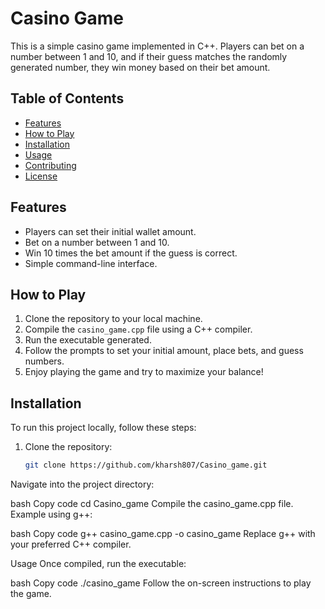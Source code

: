 # Casino Game

This is a simple casino game implemented in C++. Players can bet on a number between 1 and 10, and if their guess matches the randomly generated number, they win money based on their bet amount.

## Table of Contents
- [Features](#features)
- [How to Play](#how-to-play)
- [Installation](#installation)
- [Usage](#usage)
- [Contributing](#contributing)
- [License](#license)

## Features
- Players can set their initial wallet amount.
- Bet on a number between 1 and 10.
- Win 10 times the bet amount if the guess is correct.
- Simple command-line interface.

## How to Play
1. Clone the repository to your local machine.
2. Compile the `casino_game.cpp` file using a C++ compiler.
3. Run the executable generated.
4. Follow the prompts to set your initial amount, place bets, and guess numbers.
5. Enjoy playing the game and try to maximize your balance!


## Installation
To run this project locally, follow these steps:

1. Clone the repository:

   ```bash
   git clone https://github.com/kharsh807/Casino_game.git
Navigate into the project directory:

bash
Copy code
cd Casino_game
Compile the casino_game.cpp file. Example using g++:

bash
Copy code
g++ casino_game.cpp -o casino_game
Replace g++ with your preferred C++ compiler.

Usage
Once compiled, run the executable:

bash
Copy code
./casino_game
Follow the on-screen instructions to play the game.

